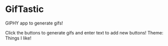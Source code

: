 # GifTastic
GIPHY app to generate gifs!

Click the buttons to generate gifs and enter text to add new buttons!
Theme: Things I like!
